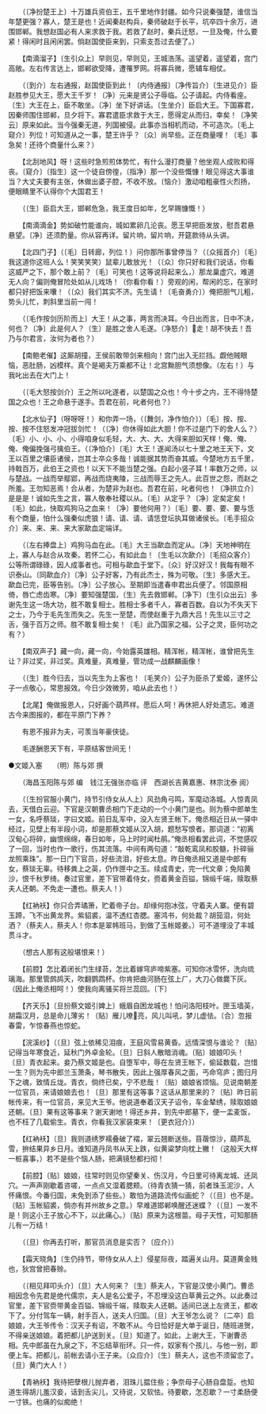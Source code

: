 <!-- { "loadSidebar": true } -->
　　（〔净扮楚王上〕十万雄兵资伯王，五千里地作封疆。如今只说秦强楚，谁信当年楚更强？寡人，楚王是也！近闻秦赵构兵，秦师破赵于长平，坑卒四十余万，进围邯郸。我想赵国必有人来求救于我。若救了赵时，秦兵迁怒，一旦及俺，什么要紧！得闲时且闲闲罢。倘赵国使臣来到，只索支吾过去便了。） 

　　【南滴溜子】〔生引众上〕早则见，早则见，王城浩荡。遥望着，遥望着，宫门高敞。左右传言达上，邯郸欲受降，遭罹罗网。将寡兵微，愿辅车相仗。 

　　（〔到介〕左右通报，赵国使臣到此！〔内侍通报〕〔净传旨介〕〔生进见介〕臣赵胜参见大王，愿大王千岁！〔净〕元来是贤公子辱临。公子请起。内侍看座。〔生〕大王在上，臣不敢坐。〔净〕坐下好讲话。〔生坐介〕臣启大王。下国寡君，因秦师围住邯郸，旦夕将下。寡君遣臣求救于大王，愿得定从而归，幸矣！〔净笑云〕原来如此。当今强秦无道，列国被侵。此事亦当相机而动，不可造次。〔毛上窥介〕列位！可知道从之一事，楚王许乎？〔众〕尚早些。正在商量哩！〔毛〕事急矣！还待个商量什么来？） 

　　【北刮地风】呀！这些时急煎煎体势忙，有什么漫打商量？他坐观人成败和得丧。〔窥介〕〔指生〕这一个徒自傍徨，〔指净〕那一个没些慨慷！眼见得这大事谁当？大丈夫要有主张，休做出婆子腔，不收不放。〔恼介〕激动咱粗豪性火烈扬，便眼睛里不认得你个大国君王！ 

　　（〔生〕臣启大王，邯郸危急，我王度日如年，乞早赐慷慨！） 

　　【南滴滴金】势如破竹能谁向，城如累卵几沦丧。愿王早把臣发放，慰吾君悬悬望。〔净〕还须酌量。你从容再详。留片响，留片响，开筵款待从头讲。 

　　【北四门子】（〔毛〕日转廊，列位！）问你那所事曾停当？（〔众摇首介〕〔毛〕我这道你这班人么！笑笑笑笑）鼠辈儿敢放光！（〔众〕你只好和我们说话，你看这威严之下，那个敢上前？〔毛〕可笑也！这等说将起来么，）那龙巢虚穴，难道无人向？偏则俺冒险处如从儿戏场！（你看你看！）旁观的闲，帮闲的忘，在家时都只好把饭来囔！（〔众〕我们其实不济。先生请！〔毛奋勇介〕）俺把胆气儿粗，势头儿忙，刺斜里当前一闯！ 

　　（〔毛作按剑历阶而上〕大王！从之事，两言而决耳。今日出而言，日中不决，何也？〔净〕此是何人？〔生〕是胜之舍人毛遂。〔净怒介〕走！胡不快去！吾乃与尔君言，汝何为者也？） 

　　【南鲍老催】这厮胡撞，王侯前敢带剑来相向！宫门出入无拦挡。觑他贼眼恼，恶肚肠，凶模样。真个是褐夫万乘都不让！北宫黝胆气须想像。（左右！）与我叱出去在大门上！ 

　　（〔毛大怒按剑介〕王之所以叱遂者，以楚国之众也！今十步之内，王不得恃楚国之众也！王之命悬于遂手。吾君在前，叱者何也？） 

　　【北水仙子】（呀呀呀！）和你弄一场，（〔舞剑，净作怕介〕）〔毛〕按、按、按、按不住怒发冲冠拔剑忙！（〔净〕你休得如此大胆！你不过是门下的舍人么？）〔毛〕小、小、小、小得咱身似毛轻，大、大、大、大得来胆如天样！俺、俺、俺、俺偏挽强弓擒伯王。（〔净怕介〕〔毛〕大王！遂闻汤以七十里之地王天下，文王以百里之壤臣诸侯，岂其士卒众多哉！诚能据其势而奋其威。今楚地方五千里，持戟百万，此伯王之资也！以天下不能当楚之强。白起小竖子耳！率数万之师，以与楚战。一战而举鄢郢，再战而烧夷陵，三战而辱王之先人。此百世之怨，而赵之所羞。王勿知恶焉！合从者，为楚非为赵也。吾君在前，叱者何也！〔净拱立介〕是是是！诚如先生之言，寡人敬奉社稷以从。〔毛〕从定乎？〔净〕定矣定矣！〔毛〕如此，快取鸡狗马之血来！〔净〕要他何用？）〔毛〕要、要、要、要与恁有个商量，怕什么强秦似虎狼！请、请、请、请恁登坛执耳做诸侯长。〔毛手招众介〕来、来、来、来大家歃血定端详。 

　　（〔左右捧盘上〕鸡狗马血在此。〔毛〕大王当歃血而定从。〔净〕天地神明在上，寡人与赵合从攻秦。若怀二心，有如此血！〔生毛以次歃介〕〔毛招众客介〕公等所谓碌碌，因人成事者也。可相与歃血于堂下。〔众〕好汉好汉！我每有眼不识泰山。〔同歃血介〕〔净〕公子好客，乃有此杰士，殊为可敬。〔生〕多感大王。歃血已完，臣等告别。〔净〕公子放心。至期即当遣春申君出兵便了。邻国原相倚，唇亡虑齿寒。〔净〕要知强楚国，〔生〕先去救邯郸。〔净下〕〔生引众出云〕多谢先生这一场大功，胜不敢复相士。胜相士多者千人，寡者百数。自以为不失天下之士，乃今于毛先生而失之。先生一至楚，而使赵重于九鼎大吕！先生以三寸之舌，强于百万之师。胜不敢复相士矣！〔毛〕此乃国家之福，公子之灵，臣何功之有？） 

　　【南双声子】藏一向，藏一向，今始露英雄相。精浑帐，精浑帐，谁曾把先生让？非过奖，非过奖。真难量，真难量，管功成一战麒麟画像！ 

　　（〔生〕胜今归去，当以先生为上客也！〔毛笑介〕公子为臣杀了爱姬，遂怀公子一点敬心，常思报效。今日少效微劳，咱从此去也！） 

　　【北尾】俺做报恩人，只好画个葫芦样。愿后人呵！再休把人好处遗忘。难道古今来图报的，都在平原门下养？ 

　　有恩不报非为夫，可羡当年豪侠徒。 

　　毛遂酬恩天下有，平原结客世间无！


●文姬入塞　　（明）陈与郊 撰 

　　（海昌玉阳陈与郊 编　钱江无强张亦临 评　西湖长吉黄嘉惠、林宗沈泰 阅） 

　　（〔生扮官服小黄门，持节引侍女从人上〕风劲角弓鸣，军麾动洛城。人惊青凤去，天借白云迎。下官是汉朝曹丞相门下走动的一个小黄门是也。则为蔡中郎单生一女，名呼蔡琰，字曰文姬。前日乱军中，没入左贤王帐下。俺丞相近日从一驿中经过，见壁上有半段小词，却是那蔡文姬从汉入胡，题愁写恨者。那词道：“初离汉甸心将碎，幽恨绵绵，春日如年，马上时时闻杜鹃。”俺丞相看罢此词，不觉感叹了一回，当时也作一歌行，伤其流落。中间有两句道：“敲乾鸾凤和胶髓，扑碎骊龙照乘珠”。那一日门下官员，好些流泪，好些太息。昨日俺丞相又道是中郎有女，蔡琰无辜。待移粪上之英，仍作匣中之玉。续成青史，完一代文章；免陷黄沙，恨千秋罗绮。奏过官里，差下官带着侍女，赍着黄金百镒，锦缎千端，赎取蔡夫人还朝。不免走一遭也。蔡夫人！） 

　　【红衲袄】你只合弄璚箫，贮着帝子台。却缘何抱冰弦，守着夫人寨。便有碧玉蹄，飞不出黄龙界。紫貂裘，温不透红杏腮。塞鸿书，何处裁？胡笳泪，何处洒？（蔡夫人，蔡夫人！你本是翠帏班马，到做了玉帐姬姜。）可不道埋没了丰城贯斗才。 

　　（想古人那有这般堪恨来！） 

　　【前腔】怎比着闭长门生绿苔，怎比着嫁穹庐啼紫塞。可知你冰雪怀，洗向琉璃海。那里管鹧鸪天，吹翻鹦鹉杯。你肯把曲河肠在弦上ㄏ，大刀心做爨下灰。（因此上俺丞相呵！）使我向离骚买将兰蕊回。〔下〕 

　　【齐天乐】〔旦扮蔡文姬引婢上〕蛾眉自困龙城也！怕问洛阳枝叶。匣玉墙英，胡霜汉月，总是命儿薄劣！〔贴〕雁儿嘹亮，风儿叫吼，梦儿虚怯。〔合〕忽报春雷，乍惊春燕也惊蛇。 

　　【浣溪纱】（〔旦〕弦上依稀见泪痕，王庭风雪易黄昏。远情深恨与谁论？〔贴〕记得当年寒食近，延秋门外卓金轮。〔旦〕日斜人散暗消魂。〔贴〕娘娘叩头！〔旦〕青衣起来。妾乃蔡文姬是也。自堕军中，辱在左贤王帐下，偷延数载，岂惜一生？则为先中郎兰玉萧条，琴书散失，因此上强厚春风之面，丐命穹庐；图归月下之魂，致情丘垅。青衣，倘终已矣，宁不悲哉！〔贴〕娘娘省烦恼。见说南朝差一位官员，来请娘娘去也！〔旦〕那里有这等事？这话从那里来的？〔贴〕昨日前帐传来，有一位官员，来见大王爷。他说道奉着汉天子诏令，车金辇绣，赎取娘娘还朝。〔旦〕果有这等事来？谢天谢地！得还乡井，到先中郎墓下，便一盂麦饭，也不枉了几载偷生。青衣，你看我汉家装束来！〔更衣冠介〕） 

　　【红衲袄】〔旦〕我则道绣罗襦叠破了褶，翠云翘断送些。苜蓿惊沙，葫芦乱雪，拚结果异乡日月。谁知道丹凤书从天上跌，似黄粱梦向枕上撇！（这般天大样一桩喜事，）若不是些个恼人肠，把满镜愁都扫彻！ 

　　【前腔】〔贴〕娘娘，往常时则见你望秦关、伤汉月，今日里可待离龙城、还凤穴。一声声刚歇着咨嗟，一点点又湿着腮颊。（待青衣猜一猜，前者珠玉泥沙，人怀痛恨。今番归国，未免到添了些些。）敢怕为道路流传似画蛇？（〔旦〕也不是。〔贴〕玉帐貂裘，倘亦有并州故乡之意。）早难道邯郸唤醒还迷蝶？（〔旦〕一发不是！则这小王子放心不下，以此痛心。）〔贴〕原来为这根苗。母子天性，可知那肠儿有一万结！ 

　　（〔旦〕你再去打听，那官员消息是实否？〔应介〕） 

　　【霜天晓角】〔生仍持节，带侍女从人上〕侵星际夜，踏遍关山月。莫道黄金贱也，狄宫曾把春赊。 

　　（〔相见拜叩头介〕〔旦〕大人何来？〔生〕蔡夫人，下官是汉使小黄门。曹丞相因念令先君是绝代儒宗，夫人是名公爱子，不忍埋没这白草黄云之外。以此奏过官里，差下官赍带黄金百镒、锦缎千端，赎取夫人还朝。适间已送上左贤王，都收下了。分付驾车一辆，射手百人，送夫人归国。〔旦〕大王爷怎么说？〔二卒〕启娘娘，大王爷传令：汉天子有诏，不敢不从。今日恰好是大单于诞日，随班进贺，不得亲送娘娘。着把都儿护送到关。〔旦〕知道了。如此，上谢大王，下谢曹丞相。先中郎虽在九泉之下，不忘结草衔环。只一件，奴家有个孩儿，与他一别，即便上车。把都儿，前帐去请小王子来。〔众应介〕〔生〕蔡夫人，这也不须留恋了。〔旦〕黄门大人！） 

　　【青衲袄】我待把孽根儿抛弃者，泪珠儿揾住些；争奈母子心肠自盘踅。也知道生得胡儿羞汉妾，话到舌尖儿，又待说，又软怯。待要歇，怎忍歇？一寸柔肠便一寸铁。也痛的似痴绝！ 

